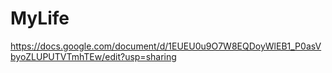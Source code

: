 # MyLife

https://docs.google.com/document/d/1EUEU0u9O7W8EQDoyWlEB1_P0asVbyoZLUPUTVTmhTEw/edit?usp=sharing
